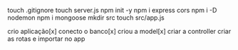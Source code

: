 touch .gitignore
touch server.js
npm init -y
npm i express cors
npm i -D nodemon
npm i mongoose
mkdir src
touch src/app.js

crio aplicação[x]
conecto o banco[x]
criou a model[x]
criar a controller
criar as rotas e importar no app